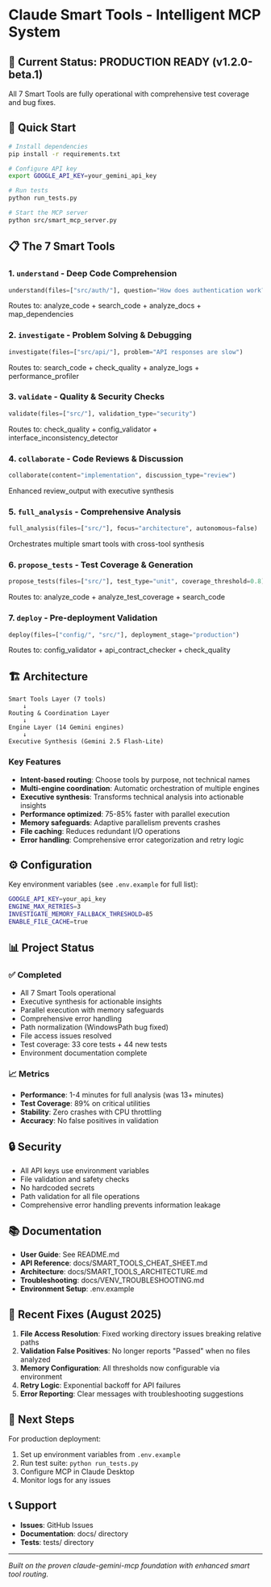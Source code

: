# Claude Smart Tools - Intelligent MCP System

## 🎯 Current Status: PRODUCTION READY (v1.2.0-beta.1)

All 7 Smart Tools are fully operational with comprehensive test coverage and bug fixes.

## 🚀 Quick Start

```bash
# Install dependencies
pip install -r requirements.txt

# Configure API key
export GOOGLE_API_KEY=your_gemini_api_key

# Run tests
python run_tests.py

# Start the MCP server
python src/smart_mcp_server.py
```

## 📋 The 7 Smart Tools

### 1. `understand` - Deep Code Comprehension
```python
understand(files=["src/auth/"], question="How does authentication work?")
```
Routes to: analyze_code + search_code + analyze_docs + map_dependencies

### 2. `investigate` - Problem Solving & Debugging  
```python
investigate(files=["src/api/"], problem="API responses are slow")
```
Routes to: search_code + check_quality + analyze_logs + performance_profiler

### 3. `validate` - Quality & Security Checks
```python
validate(files=["src/"], validation_type="security")
```
Routes to: check_quality + config_validator + interface_inconsistency_detector

### 4. `collaborate` - Code Reviews & Discussion
```python
collaborate(content="implementation", discussion_type="review")
```
Enhanced review_output with executive synthesis

### 5. `full_analysis` - Comprehensive Analysis
```python
full_analysis(files=["src/"], focus="architecture", autonomous=false)
```
Orchestrates multiple smart tools with cross-tool synthesis

### 6. `propose_tests` - Test Coverage & Generation
```python
propose_tests(files=["src/"], test_type="unit", coverage_threshold=0.8)
```
Routes to: analyze_code + analyze_test_coverage + search_code

### 7. `deploy` - Pre-deployment Validation
```python
deploy(files=["config/", "src/"], deployment_stage="production")
```
Routes to: config_validator + api_contract_checker + check_quality

## 🏗️ Architecture

```
Smart Tools Layer (7 tools)
    ↓
Routing & Coordination Layer  
    ↓
Engine Layer (14 Gemini engines)
    ↓
Executive Synthesis (Gemini 2.5 Flash-Lite)
```

### Key Features
- **Intent-based routing**: Choose tools by purpose, not technical names
- **Multi-engine coordination**: Automatic orchestration of multiple engines
- **Executive synthesis**: Transforms technical analysis into actionable insights
- **Performance optimized**: 75-85% faster with parallel execution
- **Memory safeguards**: Adaptive parallelism prevents crashes
- **File caching**: Reduces redundant I/O operations
- **Error handling**: Comprehensive error categorization and retry logic

## ⚙️ Configuration

Key environment variables (see `.env.example` for full list):
```bash
GOOGLE_API_KEY=your_api_key
ENGINE_MAX_RETRIES=3
INVESTIGATE_MEMORY_FALLBACK_THRESHOLD=85
ENABLE_FILE_CACHE=true
```

## 📊 Project Status

### ✅ Completed
- All 7 Smart Tools operational
- Executive synthesis for actionable insights
- Parallel execution with memory safeguards
- Comprehensive error handling
- Path normalization (WindowsPath bug fixed)
- File access issues resolved
- Test coverage: 33 core tests + 44 new tests
- Environment documentation complete

### 📈 Metrics
- **Performance**: 1-4 minutes for full analysis (was 13+ minutes)
- **Test Coverage**: 89% on critical utilities
- **Stability**: Zero crashes with CPU throttling
- **Accuracy**: No false positives in validation

## 🔒 Security

- All API keys use environment variables
- File validation and safety checks
- No hardcoded secrets
- Path validation for all file operations
- Comprehensive error handling prevents information leakage

## 📚 Documentation

- **User Guide**: See README.md
- **API Reference**: docs/SMART_TOOLS_CHEAT_SHEET.md
- **Architecture**: docs/SMART_TOOLS_ARCHITECTURE.md
- **Troubleshooting**: docs/VENV_TROUBLESHOOTING.md
- **Environment Setup**: .env.example

## 🐛 Recent Fixes (August 2025)

1. **File Access Resolution**: Fixed working directory issues breaking relative paths
2. **Validation False Positives**: No longer reports "Passed" when no files analyzed
3. **Memory Configuration**: All thresholds now configurable via environment
4. **Retry Logic**: Exponential backoff for API failures
5. **Error Reporting**: Clear messages with troubleshooting suggestions

## 🚀 Next Steps

For production deployment:
1. Set up environment variables from `.env.example`
2. Run test suite: `python run_tests.py`
3. Configure MCP in Claude Desktop
4. Monitor logs for any issues

## 📞 Support

- **Issues**: GitHub Issues
- **Documentation**: docs/ directory
- **Tests**: tests/ directory

---

*Built on the proven claude-gemini-mcp foundation with enhanced smart tool routing.*
